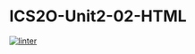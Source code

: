# ICS2O-Unit2-02-HTML
 [![linter](https://github.com/<Matthew-Loiselle/ICS2O-Unit2-02/workflows/linter/badge.svg)](https://github.com/marketplace/actions/super-linter)         
